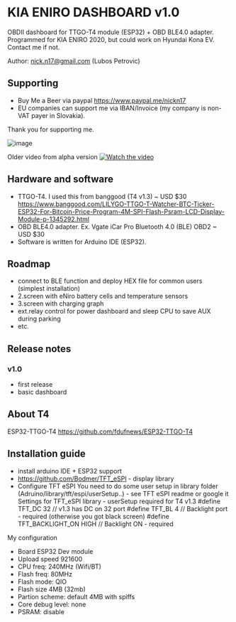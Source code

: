 # KIA ENIRO DASHBOARD v1.0

OBDII dashboard for TTGO-T4 module (ESP32) + OBD BLE4.0 adapter. Programmed for KIA ENIRO 2020, but could work on Hyundai Kona EV. Contact me if not. 

Author: nick.n17@gmail.com (Lubos Petrovic)

## Supporting 

- Buy Me a Beer via paypal https://www.paypal.me/nickn17
- EU companies can support me via IBAN/Invoice (my company is non-VAT payer in Slovakia).

Thank you for supporting me.

![image](https://github.com/nickn17/enirodashboard/blob/master/screenshots/v1.jpg)

Older video from alpha version 
[![Watch the video](https://github.com/nickn17/enirodashboard/blob/master/screenshots/v0.9.jpg)](https://www.youtube.com/watch?v=q0yqRzKuuWI)


## Hardware and software
- TTGO-T4. I used this from banggood (T4 v1.3) ~ USD $30 https://www.banggood.com/LILYGO-TTGO-T-Watcher-BTC-Ticker-ESP32-For-Bitcoin-Price-Program-4M-SPI-Flash-Psram-LCD-Display-Module-p-1345292.html
- OBD BLE4.0 adapter. Ex. Vgate iCar Pro Bluetooth 4.0 (BLE) OBD2 ~ USD $30
- Software is written for Arduino IDE (ESP32).

## Roadmap
- connect to BLE function and deploy HEX file for common users (simplest installation)
- 2.screen with eNiro battery cells and temperature sensors
- 3.screen with charging graph
- ext.relay control for power dashboard and sleep CPU to save AUX during parking
- etc. 

## Release notes
    
### v1.0
- first release
- basic dashboard

## About T4
ESP32-TTGO-T4
https://github.com/fdufnews/ESP32-TTGO-T4

## Installation guide
- install arduino IDE + ESP32 support
- https://github.com/Bodmer/TFT_eSPI  - display library
- Configure TFT eSPI
  You need to do some user setup in library folder (Adruino/library/tft/espi/userSetup..) - see TFT eSPI readme or google it
  Settings for TFT_eSPI library - userSetup required for T4 v1.3
  #define TFT_DC   32            // v1.3 has DC on 32 port
  #define TFT_BL   4             // Backlight port - required (otherwise you got black screen)
  #define TFT_BACKLIGHT_ON HIGH  // Backlight ON - required

My configuration
- Board ESP32 Dev module
- Upload speed 921600
- CPU freq: 240MHz (Wifi/BT)
- Flash freq: 80MHz
- Flash mode: QIO
- Flash size 4MB (32mb)
- Partion scheme: default 4MB with spiffs
- Core debug level: none
- PSRAM: disable



